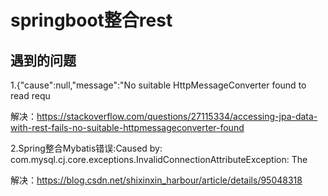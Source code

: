# springboot整合rest

## 遇到的问题

1.{"cause":null,"message":"No suitable HttpMessageConverter found to read requ

解决：https://stackoverflow.com/questions/27115334/accessing-jpa-data-with-rest-fails-no-suitable-httpmessageconverter-found

2.Spring整合Mybatis错误:Caused by: com.mysql.cj.core.exceptions.InvalidConnectionAttributeException: The

解决：https://blog.csdn.net/shixinxin_harbour/article/details/95048318